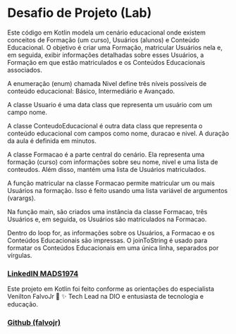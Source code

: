 # Desafio de Projeto (Lab)

Este código em Kotlin modela um cenário educacional onde existem conceitos de Formação (um curso), Usuários (alunos) e Conteúdo Educacional. O objetivo é criar uma Formação, matricular Usuários nela e, em seguida, exibir informações detalhadas sobre esses Usuários, a Formação em que estão matriculados e os Conteúdos Educacionais associados.


A enumeração (enum) chamada Nivel define três níveis possíveis de conteúdo educacional: Básico, Intermediário e Avançado.

A classe Usuario é uma data class que representa um usuário com um campo nome.

A classe ConteudoEducacional é outra data class que representa o conteúdo educacional com campos como nome, duracao e nivel. A duração da aula é definida em minutos.

A classe Formacao é a parte central do cenário. Ela representa uma formação (curso) com informações sobre seu nome, nivel e uma lista de conteudos. Além disso, mantém uma lista de Usuários matriculados.

A função matricular na classe Formacao permite matricular um ou mais Usuários na formação. Isso é feito usando uma lista variável de argumentos (varargs).

Na função main, são criados uma instância da classe Formacao, três Usuários e, em seguida, os Usuários são matriculados na Formacao.

Dentro do loop for, as informações sobre os Usuários, a Formacao e os Conteúdos Educacionais são impressas. O joinToString é usado para formatar os Conteúdos Educacionais em uma única linha, separados por vírgulas.

### [LinkedIN  MADS1974](https://www.linkedin.com/in/mads1974/)

Este projeto em Kotlin foi feito conforme as orientações do especialista Venilton FalvoJr 👋 ✨ Tech Lead na DIO e entusiasta de tecnologia e educação.
### [Github (falvojr)](https://github.com/falvojr)

